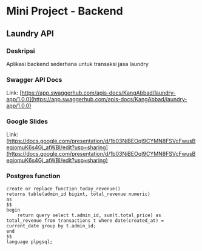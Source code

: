 # Mini Project - Backend

## Laundry API

### Deskripsi

Aplikasi backend sederhana untuk transaksi jasa laundry

### Swagger API Docs

Link: [https://app.swaggerhub.com/apis-docs/KangAbbad/laundry-app/1.0.0](https://app.swaggerhub.com/apis-docs/KangAbbad/laundry-app/1.0.0)

### Google Slides

Link: [https://docs.google.com/presentation/d/1b03NiBEOqI9CYMN8FSVcFwusBeqjomuK6s4Gj_atWBI/edit?usp=sharing](https://docs.google.com/presentation/d/1b03NiBEOqI9CYMN8FSVcFwusBeqjomuK6s4Gj_atWBI/edit?usp=sharing)

### Postgres function

```postgresql
create or replace function today_revenue()
returns table(admin_id bigint, total_revenue numeric)
as
$$
begin
	return query select t.admin_id, sum(t.total_price) as total_revenue from transactions t where date(created_at) = current_date group by t.admin_id;
end
$$
language plpgsql;
```
